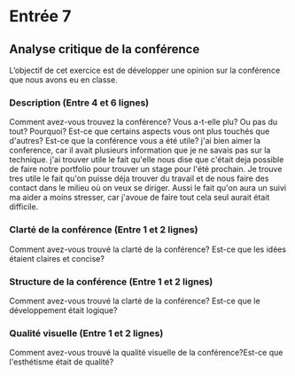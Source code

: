 # Entrée 7
## Analyse critique de la conférence

L’objectif de cet exercice est de développer une opinion sur la conférence que nous avons eu en classe. 

### Description (Entre 4 et 6 lignes)
Comment avez-vous trouvez la conférence? Vous a-t-elle plu? Ou pas du tout? Pourquoi? Est-ce que certains aspects vous ont plus touchés que d'autres? Est-ce que la conférence vous a été utile?
j'ai bien aimer la conference, car il avait plusieurs information que je ne savais pas sur la technique. j'ai trouver utile le fait qu'elle nous dise que c'était deja possible de faire notre portfolio pour trouver un stage pour l'été prochain. Je trouve tres utile le fait qu'on puisse déja trouver du travail et de nous faire des contact dans le milieu où on veux se diriger. Aussi le fait qu'on aura un suivi ma aider a moins stresser, car j'avoue de faire tout cela seul aurait était difficile.

### Clarté de la conférence (Entre 1 et 2 lignes)
Comment avez-vous trouvé la clarté de la conférence? Est-ce que les idées étaient claires et concise?

### Structure de la conférence (Entre 1 et 2 lignes)
Comment avez-vous trouvé la clarté de la conférence? Est-ce que le développement était logique?

### Qualité visuelle (Entre 1 et 2 lignes)
Comment avez-vous trouvé la qualité visuelle de la conférence?Est-ce que l'esthétisme était de qualité?


